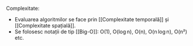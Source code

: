 Complexitate:
- Evaluarea algoritmilor se face prin [[Complexitate temporală]] și [[Complexitate spațială]].
- Se folosesc notații de tip [[Big-O]]: O(1), O(log n), O(n), O(n log n), O(n²) etc.